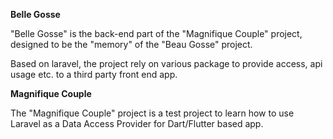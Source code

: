 **Belle Gosse**

"Belle Gosse" is the back-end part of the "Magnifique Couple" project, designed to be the "memory" of the "Beau Gosse"
project.

Based on laravel, the project rely on various package to provide access, api usage etc. to a third party front end app.

**Magnifique Couple**

The "Magnifique Couple" project is a test project to learn how to use Laravel as a Data Access Provider for Dart/Flutter
based app. 
